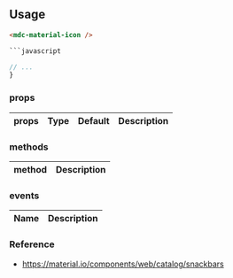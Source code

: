 ## Usage

````html
<mdc-material-icon />

```javascript
````

```javascript
// ...
}
```

### props

| props | Type | Default | Description |
| ----- | ---- | ------- | ----------- |


### methods

| method | Description |
| ------ | ----------- |


### events

| Name | Description |
| ---- | ----------- |


### Reference

- <https://material.io/components/web/catalog/snackbars>
